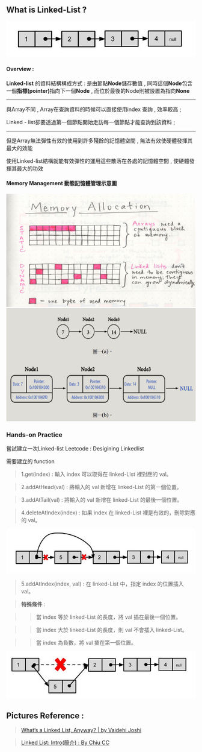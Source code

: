 ## What is Linked-List ?

![LinkedList](https://github.com/Wei-Tsung/Core-Concepts-Visualization/blob/master/LinkedList.jpg)

#### Overview : 
<strong>Linked-list</strong> 的資料結構構成方式 : 是由節點<strong>Node</strong>儲存數值 , 同時這個<strong>Node</strong>包含一個<strong>指標(pointer)</strong>指向下一個<strong>Node</strong> , 而位於最後的Node則被設置為指向<strong>None</strong> 

---

與Array不同 , Array在查詢資料的時候可以直接使用index 查詢 , 效率較高 ;

Linked - list卻要透過第一個節點開始走訪每一個節點才能查詢到該資料 ;

--- 


但是Array無法彈性有效的使用到許多殘餘的記憶體空間 , 無法有效使硬體發揮其最大的效能

使用Linked-list結構就能有效彈性的運用這些散落在各處的記憶體空間 , 使硬體發揮其最大的功效

#### Memory Management 動態記憶體管理示意圖

<img src="https://github.com/Wei-Tsung/Core-Concepts-Visualization/blob/master/Dynamic%20memeory%20management.jpeg" width="600" height="300">


<img src='https://github.com/Wei-Tsung/Core-Concepts-Visualization/blob/master/linked-list%E5%9C%A8%E8%A8%98%E6%86%B6%E9%AB%94%E5%84%B2%E5%AD%98%E7%9A%84%E7%8B%80%E6%85%8B.png' width='600' height='300'>


### Hands-on Practice


嘗試建立一次Linked-list
Leetcode : Desigining Linkedlist

需要建立的 function

>1.get(index) : 輸入 index 可以取得在 linked-List 裡對應的 val。

>2.addAtHead(val) : 將輸入的 val 新增在 linked-List 的第一個位置。

>3.addAtTail(val) : 將輸入的 val 新增在 linked-List 的最後一個位置。

>4.deleteAtIndex(index) : 如果 index 在 linked-List 裡是有效的，刪除對應的 val。

![RemoveLinkedList](https://github.com/Wei-Tsung/Core-Concepts-Visualization/blob/master/RemoveLinkedList.jpg)

>5.addAtIndex(index, val) : 在 linked-List 中，指定 index 的位置插入 val。

><strong>特殊條件</strong> :

>>當 index 等於 linked-List 的長度，將 val 插在最後一個位置。

>>當 index 大於 linked-List 的長度，則 val 不會插入 linked-List。

>>當 index 為負數，將 val 插在第一個位置。

![InsertLinkedList](https://github.com/Wei-Tsung/Core-Concepts-Visualization/blob/master/InsertLinkedList.jpg)




## Pictures Reference :
> [What’s a Linked List, Anyway? | by Vaidehi Joshi ](https://medium.com/basecs/whats-a-linked-list-anyway-part-1-d8b7e6508b9d)

> [Linked List: Intro(簡介) : By Chiu CC ](http://alrightchiu.github.io/SecondRound/linked-list-introjian-jie.html)





